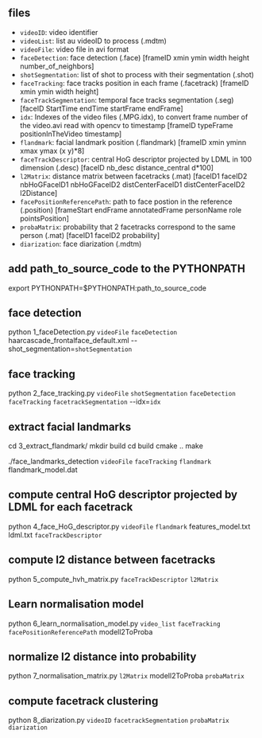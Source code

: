 
## files

 - `videoID`: video identifier
 - `videoList`: list au videoID to process (.mdtm)
 - `videoFile`: video file in avi format
 - `faceDetection`: face detection (.face) [frameID xmin ymin width height number_of_neighbors]
 - `shotSegmentation`: list of shot to process with their segmentation (.shot)
 - `faceTracking`: face tracks position in each frame (.facetrack) [frameID xmin ymin width height]
 - `faceTrackSegmentation`: temporal face tracks segmentation (.seg) [faceID StartTime endTime startFrame endFrame]
 - `idx`: Indexes of the video files (.MPG.idx), to convert frame number of the video.avi read with opencv to timestamp [frameID typeFrame positionInTheVideo timestamp]
 - `flandmark`: facial landmark position (.flandmark) [frameID xmin yminn xmax ymax (x y)*8]
 - `faceTrackDescriptor`: central HoG descriptor projected by LDML in 100 dimension (.desc) [faceID nb_desc distance_central d*100]
 - `l2Matrix`: distance matrix between facetracks (.mat) [faceID1 faceID2 nbHoGFaceID1  nbHoGFaceID2 distCenterFaceID1 distCenterFaceID2 l2Distance]
 - `facePositionReferencePath`: path to face postion in the reference (.position) [frameStart endFrame annotatedFrame personName role pointsPosition]
 - `probaMatrix`: probability that 2 facetracks correspond to the same person (.mat) [faceID1 faceID2 probability]
 - `diarization`: face diarization (.mdtm)

## add path_to_source_code to the PYTHONPATH

export PYTHONPATH=$PYTHONPATH:path_to_source_code

## face detection

python 1_faceDetection.py `videoFile` `faceDetection` haarcascade_frontalface_default.xml --shot_segmentation=`shotSegmentation`

## face tracking

python 2_face_tracking.py `videoFile` `shotSegmentation` `faceDetection` `faceTracking` `facetrackSegmentation` --idx=`idx`

## extract facial landmarks

cd 3_extract_flandmark/
mkdir build
cd build
cmake ..
make 

./face_landmarks_detection `videoFile` `faceTracking` `flandmark` flandmark_model.dat

## compute central HoG descriptor projected by LDML for each facetrack

python 4_face_HoG_descriptor.py `videoFile` `flandmark` features_model.txt ldml.txt `faceTrackDescriptor`

## compute l2 distance between facetracks

python 5_compute_hvh_matrix.py `faceTrackDescriptor` `l2Matrix`

## Learn normalisation model

python 6_learn_normalisation_model.py `video_list` `faceTracking` `facePositionReferencePath` modell2ToProba 

## normalize l2 distance into probability

python 7_normalisation_matrix.py `l2Matrix` modell2ToProba `probaMatrix`

## compute facetrack clustering

python 8_diarization.py `videoID` `facetrackSegmentation` `probaMatrix` `diarization`
